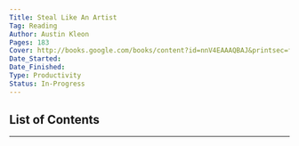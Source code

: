 ```yaml
---
Title: Steal Like An Artist
Tag: Reading
Author: Austin Kleon
Pages: 183
Cover: http://books.google.com/books/content?id=nnV4EAAAQBAJ&printsec=frontcover&img=1&zoom=1&source=gbs_api
Date_Started:
Date_Finished:
Type: Productivity
Status: In-Progress
---
```


## List of Contents

---